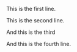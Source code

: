 
This is the first line.

This is the second line.

And this is the third

And this is the fourth line.


